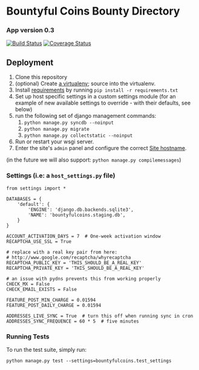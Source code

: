 # Bountyful Coins Bounty Directory

### App version 0.3

[![Build Status](https://travis-ci.org/asfaltboy/bountyfulcoins.png?branch=registration)](https://travis-ci.org/asfaltboy/bountyfulcoins)
[![Coverage Status](https://coveralls.io/repos/asfaltboy/bountyfulcoins/badge.png)](https://coveralls.io/r/asfaltboy/bountyfulcoins)


## Deployment

1. Clone this repository
2. (optional) Create [a virtualenv](http://www.virtualenv.org/en/latest/virtualenv.html); source into the virtualenv.
3. Install [requirements](http://www.pip-installer.org/en/1.1/requirements.html) by running `pip install -r requirements.txt`
4. Set up host specific settings in a custom settings module (for an example of new available settings to override - with their defaults, see below)
5. run the following set of django management commands:
    1. `python manage.py syncdb --noinput`
    2. `python manage.py migrate`
    3. `python manage.py collectstatic --noinput`
6. Run or restart your wsgi server.
7. Enter the site's `admin` panel and configure the correct [Site hostname](https://docs.djangoproject.com/en/1.6/ref/contrib/sites/).
    
(in the future we will also support: `python manage.py compilemessages`)

### Settings (i.e: a `host_settings.py` file)

    from settings import *

    DATABASES = {
        'default': {
            'ENGINE': 'django.db.backends.sqlite3',
            'NAME': 'bountyfulcoins.staging.db',
        }
    }

    ACCOUNT_ACTIVATION_DAYS = 7  # One-week activation window
    RECAPTCHA_USE_SSL = True

    # replace with a real key pair from here:
    # http://www.google.com/recaptcha/whyrecaptcha
    RECAPTCHA_PUBLIC_KEY = 'THIS_SHOULD_BE_A_REAL_KEY'
    RECAPTCHA_PRIVATE_KEY = 'THIS_SHOULD_BE_A_REAL_KEY'

    # an issue with pydns prevents this from working properly
    CHECK_MX = False
    CHECK_EMAIL_EXISTS = False

    FEATURE_POST_MIN_CHARGE = 0.01594
    FEATURE_POST_DAILY_CHARGE = 0.01594

    ADDRESSES_LIVE_SYNC = True  # turn this off when running sync in cron
    ADDRESSES_SYNC_FREQUENCE = 60 * 5  # five minutes

### Running Tests

To run the test suite, simply run:

    python manage.py test --settings=bountyfulcoins.test_settings

